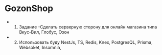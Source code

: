 # GozonShop

- 1. Задание -Сделать серверную сторону для онлайн магазина типа Вкус-Вил, Глобус, Озон
- 2. Использовать буду NestJs, TS, Redis, Knex, PostgresQL, Prisma, Websoket, Insomnia, 
